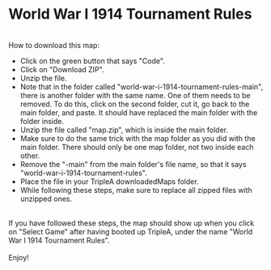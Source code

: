 # World War I 1914 Tournament Rules
<br>How to download this map:
<ul>
<li>Click on the green button that says "Code".</li>
<li>Click on "Download ZIP".</li>
<li>Unzip the file.</li>
<li>Note that in the folder called "world-war-i-1914-tournament-rules-main", there is another folder with the same name. One of them needs to be removed. To do this, click on the second folder, cut it, go back to the main folder, and paste. It should have replaced the main folder with the folder inside.</li> 
<li>Unzip the file called "map.zip", which is inside the main folder.</li>
<li>Make sure to do the same trick with the map folder as you did with the main folder. There should only be one map folder, not two inside each other.</li>
<li>Remove the "-main" from the main folder's file name, so that it says "world-war-i-1914-tournament-rules".</li>
<li>Place the file in your TripleA downloadedMaps folder.</li>
<li>While following these steps, make sure to replace all zipped files with unzipped ones.</li>
</ul>
<br>If you have followed these steps, the map should show up when you click on "Select Game" after having booted up TripleA, under the name "World War I 1914 Tournament Rules".
<br>
<br>Enjoy!
